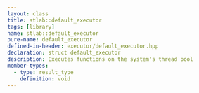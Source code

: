 ```yaml
---
layout: class
title: stlab::default_executor
tags: [library]
name: stlab::default_executor
pure-name: default_executor
defined-in-header: executor/default_executor.hpp
declaration: struct default_executor
description: Executes functions on the system's thread pool
member-types:
  - type: result_type
    definition: void
---
```

